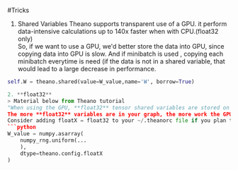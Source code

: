 #Tricks

1. Shared Variables
Theano supports transparent use of a GPU. it perform data-intensive calculations up to 140x faster when with CPU.(float32 only)  
So, if we want to use a GPU, we'd better store the data into GPU, since copying data into GPU is slow.  And if minibatch is used
, copying each minibatch everytime is need (if the data is not in a shared variable, that would lead to a large decrease in performance.  
```python
self.W = theano.shared(value=W_value,name='W', borrow=True)

2. **float32**
> Material below from Theano tutorial
"When using the GPU, **float32** tensor shared variables are stored on the GPU by default to elimate transfer time for GPU ops using those variables.  
The more **float32** variables are in your graph, the more work the GPU can do for you  
Consider adding floatX = float32 to your ~/.theanorc file if you plan to do a lot of work"  
```python
W_value = numpy.asarray(
    numpy_rng.uniform(...
    ),
    dtype=theano.config.floatX
)
